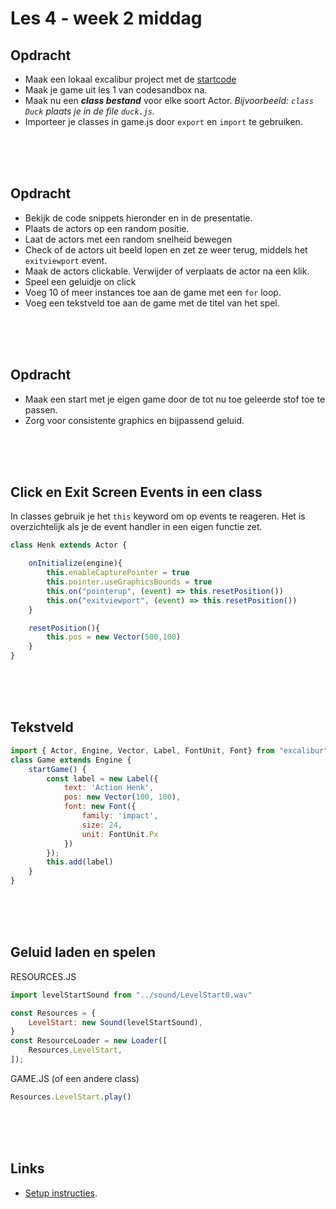 # Les 4 - week 2 middag

## Opdracht

- Maak een lokaal excalibur project met de [startcode](https://github.com/HR-CMGT/prg4-startproject-2023)
- Maak je game uit les 1 van codesandbox na. 
- Maak nu een ***class bestand*** voor elke soort Actor. *Bijvoorbeeld: `class Duck` plaats je in de file `duck.js`.*
- Importeer je classes in game.js door `export` en `import` te gebruiken.


<Br>
<Br>
<Br>

## Opdracht

- Bekijk de code snippets hieronder en in de presentatie.
- Plaats de actors op een random positie.
- Laat de actors met een random snelheid bewegen
- Check of de actors uit beeld lopen en zet ze weer terug, middels het `exitviewport` event.
- Maak de actors clickable. Verwijder of verplaats de actor na een klik.
- Speel een geluidje on click
- Voeg 10 of meer instances toe aan de game met een `for` loop.
- Voeg een tekstveld toe aan de game met de titel van het spel.

<Br><Br><Br>

## Opdracht

- Maak een start met je eigen game door de tot nu toe geleerde stof toe te passen.
- Zorg voor consistente graphics en bijpassend geluid.

<Br><Br><Br>

## Click en Exit Screen Events in een class

In classes gebruik je het `this` keyword om op events te reageren. Het is overzichtelijk als je de event handler in een eigen functie zet.

```javascript
class Henk extends Actor {

    onInitialize(engine){
        this.enableCapturePointer = true
        this.pointer.useGraphicsBounds = true
        this.on("pointerup", (event) => this.resetPosition())
        this.on("exitviewport", (event) => this.resetPosition())
    }

    resetPosition(){
        this.pos = new Vector(500,100)
    }
}
```

<Br><Br><Br>

## Tekstveld

```javascript
import { Actor, Engine, Vector, Label, FontUnit, Font} from "excalibur";
class Game extends Engine {
    startGame() {
        const label = new Label({
            text: 'Action Henk',
            pos: new Vector(100, 100),
            font: new Font({
                family: 'impact',
                size: 24,
                unit: FontUnit.Px
            })
        });
        this.add(label)
    }
}
```

<Br><Br><Br>

## Geluid laden en spelen

RESOURCES.JS

```javascript
import levelStartSound from "../sound/LevelStart0.wav"

const Resources = {
    LevelStart: new Sound(levelStartSound),
}
const ResourceLoader = new Loader([
    Resources.LevelStart,
]);
```
GAME.JS (of een andere class)
```javascript
Resources.LevelStart.play()
```

<br><br><br>

## Links

-  [Setup instructies](https://github.com/HR-CMGT/PRG04-2022-2023/blob/main/setup.md).